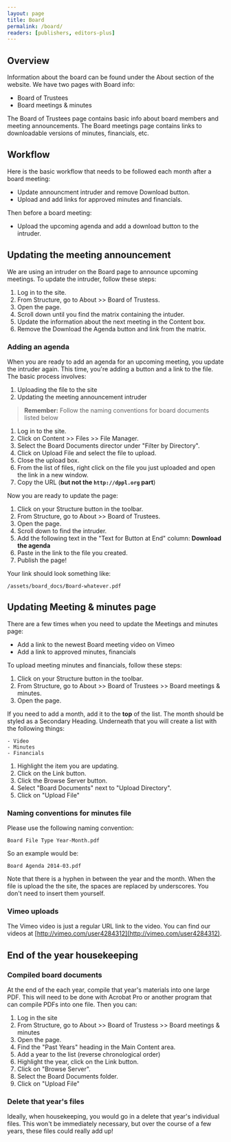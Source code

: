 ```yaml
---
layout: page
title: Board
permalink: /board/
readers: [publishers, editors-plus]
---
```


## Overview

Information about the board can be found under the About section of the website. We have two pages with Board info:

- Board of Trustees
- Board meetings & minutes

The Board of Trustees page contains basic info about board members and meeting announcements. The Board meetings page contains links to downloadable versions of minutes, financials, etc.

## Workflow

Here is the basic workflow that needs to be followed each month after a board meeting:

- Update announcment intruder and remove Download button.
- Upload and add links for approved minutes and financials.

Then before a board meeting:

- Upload the upcoming agenda and add a download button to the intruder.

## Updating the meeting announcement

We are using an intruder on the Board page to announce upcoming meetings. To update the intruder, follow these steps:

1. Log in to the site.
2. From Structure, go to About >> Board of Trustess.
3. Open the page.
4. Scroll down until you find the matrix containing the intuder.
5. Update the information about the next meeting in the Content box.
6. Remove the Download the Agenda button and link from the matrix.

### Adding an agenda

When you are ready to add an agenda for an upcoming meeting, you update the intruder again. This time, you're adding a button and a link to the file. The basic process involves:

1. Uploading the file to the site
2. Updating the meeting announcement intruder

> **Remember:** Follow the naming conventions for board documents listed below

1. Log in to the site.
2. Click on Content >> Files >> File Manager.
3. Select the Board Documents director under "Filter by Directory".
4. Click on Upload File and select the file to upload.
5. Close the upload box.
6. From the list of files, right click on the file you just uploaded and open the link in a new window.
7. Copy the URL (**but not the `http://dppl.org` part**)

Now you are ready to update the page:

1. Click on your Structure button in the toolbar.
2. From Structure, go to About >> Board of Trustees.
3. Open the page.
4. Scroll down to find the intruder.
5. Add the following text in the "Text for Button at End" column: **Download the agenda**
6. Paste in the link to the file you created.
7. Publish the page!

Your link should look something like:

    /assets/board_docs/Board-whatever.pdf

## Updating Meeting & minutes page

There are a few times when you need to update the Meetings and minutes page:

- Add a link to the newest Board meeting video on Vimeo
- Add a link to approved minutes, financials

To upload meeting minutes and financials, follow these steps:

1. Click on your Structure button in the toolbar.
2. From Structure, go to About >> Board of Trustees >> Board meetings & minutes.
3. Open the page.

If you need to add a month, add it to the **top** of the list. The month should be styled as a Secondary Heading. Underneath that you will create a list with the following things:

    - Video
    - Minutes
    - Financials

1. Highlight the item you are updating.
2. Click on the Link button.
3. Click the Browse Server button.
4. Select "Board Documents" next to "Upload Directory".
5. Click on "Upload File"

### Naming conventions for minutes file

Please use the following naming convention:

    Board File Type Year-Month.pdf

So an example would be:

    Board Agenda 2014-03.pdf

Note that there is a hyphen in between the year and the month. When the file is upload the the site, the spaces are replaced by underscores. You don't need to insert them yourself.

### Vimeo uploads

The Vimeo video is just a regular URL link to the video. You can find our videos at [http://vimeo.com/user4284312](http://vimeo.com/user4284312).

## End of the year housekeeping

### Compiled board documents

At the end of the each year, compile that year's materials into one large PDF. This will need to be done with Acrobat Pro or another program that can compile PDFs into one file. Then you can:

1. Log in the site
2. From Structure, go to About >> Board of Trustess >> Board meetings & minutes
3. Open the page.
4. Find the "Past Years" heading in the Main Content area.
5. Add a year to the list (reverse chronological order)
6. Highlight the year, click on the Link button.
7. Click on "Browse Server".
8. Select the Board Documents folder.
9. Click on "Upload File"

### Delete that year's files

Ideally, when housekeeping, you would go in a delete that year's individual files. This won't be immediately necessary, but over the course of a few years, these files could really add up!
